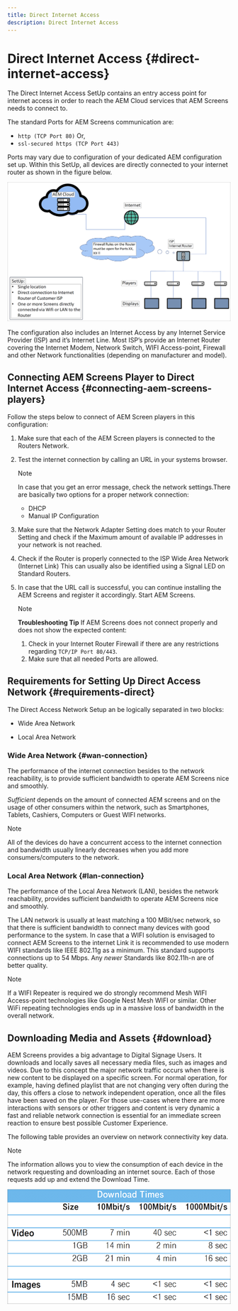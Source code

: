 ```yaml
---
title: Direct Internet Access
description: Direct Internet Access
---
```


# Direct Internet Access {#direct-internet-access}

The Direct Internet Access SetUp contains an entry access point for internet access in order to reach the AEM Cloud services that AEM Screens needs to connect to. 

The standard Ports for AEM Screens communication are:
* `http (TCP Port 80)`
Or,
* `ssl-secured https (TCP Port 443)`

Ports may vary due to configuration of your dedicated AEM configuration set up. Within this SetUp, all devices are directly connected to your internet router as shown in the figure below.

![](/help/assets/direct-access-2.png)

The configuration also includes an Internet Access by any Internet Service Provider (ISP) and it’s Internet Line. Most ISP’s provide an Internet Router covering the Internet Modem, Network Switch, WIFI Access-point, Firewall and other Network functionalities (depending on manufacturer and model).

## Connecting AEM Screens Player to Direct Internet Access {#connecting-aem-screens-players}

Follow the steps below to connect of AEM Screen players in this configuration:

1. Make sure that each of the AEM Screen players is connected to the Routers Network.
1. Test the internet connection by calling an URL in your systems browser.

   >[!NOTE]
   >In case that you get an error message, check the network settings.There are basically two options for a proper network connection:
   >* DHCP
   >* Manual IP Configuration

1. Make sure that the Network Adapter Setting does match to your Router Setting and check if the Maximum amount of available IP addresses in your network is not reached.

1. Check if the Router is properly connected to the ISP Wide Area Network (Internet Link) This can usually also be identified using a Signal LED on Standard Routers.
1. In case that the URL call is successful, you can continue installing the AEM Screens and register it accordingly. Start AEM Screens.

   >[!NOTE]
   >**Troubleshooting Tip**
   >If AEM Screens does not connect properly and does not show the expected content:
   >
   >1. Check in your Internet Router Firewall if there are any restrictions regarding `TCP/IP Port 80/443`.
   >1. Make sure that all needed Ports are allowed.

## Requirements for Setting Up Direct Access Network {#requirements-direct}

The Direct Access Network Setup an be logically separated in two blocks:

* Wide Area Network

* Local Area Network

### Wide Area Network {#wan-connection}

The performance of the internet connection besides to the network reachability, is to provide sufficient bandwidth to operate AEM Screens nice and smoothly.

*Sufficient* depends on the amount of connected AEM screens and on the usage of other consumers within the network, such as Smartphones, Tablets, Cashiers, Computers or Guest WIFI networks.

>[!NOTE]
>All of the devices do have a concurrent access to the internet connection and bandwidth usually linearly decreases when you add more consumers/computers to the network.

### Local Area Network {#lan-connection}

The performance of the Local Area Network (LAN), besides the network reachability, provides sufficient bandwidth to operate AEM Screens nice and smoothly. 

The LAN network is usually at least matching a 100 MBit/sec network, so that there is sufficient bandwidth to connect many devices with good performance to the system.
In case that a WIFI solution is envisaged to connect AEM Screens to the internet Link it is recommended to use modern WIFI standards like IEEE 802.11g as a minimum. This standard supports connections up to 54 Mbps. Any *newer* Standards like 802.11h-n are of better quality. 

>[!NOTE]
>If a WIFI Repeater is required we do strongly recommend Mesh WIFI Access-point technologies like Google Nest Mesh WIFI or similar. Other WiFi repeating technologies ends up in a massive loss of bandwidth in the overall network.

## Downloading Media and Assets {#download}

AEM Screens provides a big advantage to Digital Signage Users. It downloads and locally saves all necessary media files, such as images and videos. Due to this concept the major network traffic occurs when there is new content to be displayed on a specific screen.
For normal operation, for example, having defined playlist that are not changing very often during the day, this offers a close to network independent operation, once all the files have been saved on the player.
For those use-cases where there are more interactions with sensors or other triggers and content is very dynamic a fast and reliable network connection is essential for an immediate screen reaction to ensure best possible Customer Experience.

The following table provides an overview on network connectivity key data.

>[!NOTE]
>The information allows you to view the consumption of each device in the network requesting and downloading an internet source. Each of those requests add up and extend the Download Time.

![](/help/assets/download-times-direct.png)

